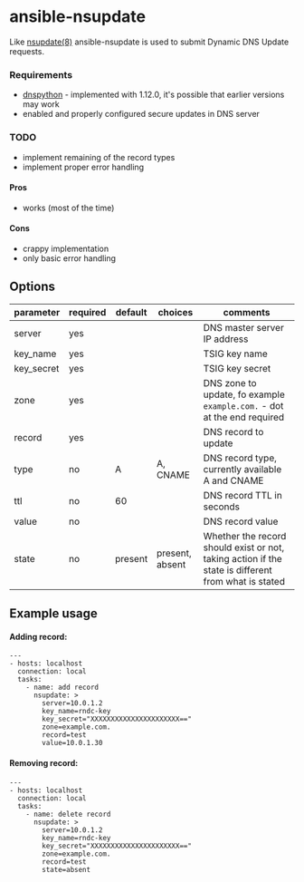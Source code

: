 # ansible-nsupdate
Like [nsupdate(8)](http://linux.die.net/man/8/nsupdate) ansible-nsupdate is used to submit Dynamic DNS Update requests.

### Requirements
  * [dnspython](http://www.dnspython.org/) - implemented with 1.12.0, it's possible that earlier versions may work
  * enabled and properly configured secure updates in DNS server

### TODO
  * implement remaining of the record types
  * implement proper error handling

#### Pros
  * works (most of the time)

#### Cons
  * crappy implementation
  * only basic error handling

## Options

parameter | required | default | choices | comments
--------- | -------- | ------- | ------- | --------
server | yes | | | DNS master server IP address
key_name | yes | | | TSIG key name
key_secret | yes | | | TSIG key secret
zone | yes | | | DNS zone to update, fo example `example.com.` - dot at the end required
record | yes | | | DNS record to update
type | no | A | A, CNAME | DNS record type, currently available A and CNAME
ttl | no | 60 | | DNS record TTL in seconds
value | no | | | DNS record value
state | no | present | present, absent | Whether the record should exist or not, taking action if the state is different from what is stated

## Example usage

#### Adding record:
    ---
    - hosts: localhost
      connection: local
      tasks:
        - name: add record
          nsupdate: >
            server=10.0.1.2
            key_name=rndc-key
            key_secret="XXXXXXXXXXXXXXXXXXXXXX=="
            zone=example.com.
            record=test
            value=10.0.1.30

#### Removing record:
    ---
    - hosts: localhost
      connection: local
      tasks:
        - name: delete record
          nsupdate: >
            server=10.0.1.2
            key_name=rndc-key
            key_secret="XXXXXXXXXXXXXXXXXXXXXX=="
            zone=example.com.
            record=test
            state=absent
